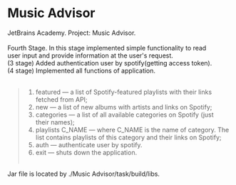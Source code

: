 # Music Advisor
JetBrains Academy. Project: Music Advisor.</br></br>
Fourth Stage. In this stage implemented simple functionality to read</br>
user input and provide information at the user's request.</br>
(3 stage) Added authentication user by spotify(getting access token).</br>
(4 stage) Implemented all functions of application.</br></br>
>1. featured — a list of Spotify-featured playlists with their links</br>
> fetched from API;</br>
>2. new — a list of new albums with artists and links on Spotify;</br>
>3. categories — a list of all available categories on Spotify (just</br>
> their names);</br>
>4. playlists C_NAME — where C_NAME is the name of category. The</br>
> list contains playlists of this category and their links on Spotify;</br>
>5. auth — authenticate user by spotify.</br>
>6. exit — shuts down the application.</br></br>

Jar file is located by ./Music Advisor/task/build/libs.






